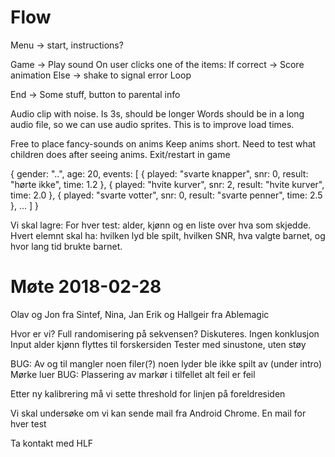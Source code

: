 # Flow
Menu -> start, instructions?

Game ->
    Play sound
    On user clicks one of the items:
        If correct -> Score animation
        Else -> shake to signal error
    Loop

End ->
    Some stuff, button to parental info

Audio clip with noise. Is 3s, should be longer
Words should be in a long audio file, so we can use audio sprites. This is to improve load times.

Free to place fancy-sounds on anims
Keep anims short. Need to test what children does after seeing anims.
Exit/restart in game

{
    gender: "..",
    age: 20,
    events: [
        { played: "svarte knapper", snr: 0, result: "hørte ikke", time: 1.2 },
        { played: "hvite kurver", snr: 2, result: "hvite kurver", time: 2.0 },
        { played: "svarte votter", snr: 0, result: "svarte penner", time: 2.5 },
        ...
    ]
}

Vi skal lagre:
For hver test: alder, kjønn og en liste over hva som skjedde. Hvert elemnt skal ha: hvilken lyd ble spilt, hvilken SNR, hva valgte barnet, og hvor lang tid brukte barnet.

# Møte 2018-02-28
Olav og Jon fra Sintef, Nina, Jan Erik og Hallgeir fra Ablemagic

Hvor er vi?
Full randomisering på sekvensen? Diskuteres. Ingen konklusjon
Input alder kjønn flyttes til forskersiden
Tester med sinustone, uten støy

BUG: Av og til mangler noen filer(?) noen lyder ble ikke spilt av (under intro) Mørke luer
BUG: Plassering av markør i tilfellet alt feil er feil

Etter ny kalibrering må vi sette threshold for linjen på foreldresiden

Vi skal undersøke om vi kan sende mail fra Android Chrome. En mail for hver test

Ta kontakt med HLF

